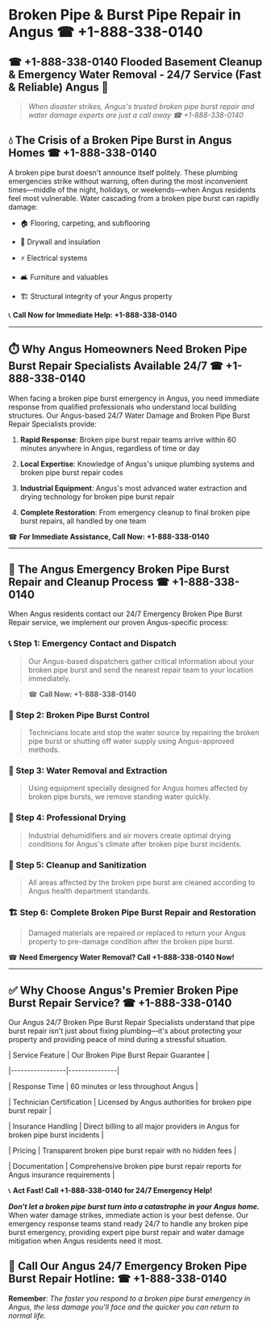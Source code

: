 # Broken Pipe & Burst Pipe Repair in Angus ☎ +1-888-338-0140  
## ☎ +1-888-338-0140 Flooded Basement Cleanup & Emergency Water Removal - 24/7 Service (Fast & Reliable) Angus 🚨  

> *When disaster strikes, Angus's trusted broken pipe burst repair and water damage experts are just a call away ☎ +1-888-338-0140*  

## 💧 The Crisis of a Broken Pipe Burst in Angus Homes ☎ +1-888-338-0140  

A broken pipe burst doesn't announce itself politely. These plumbing emergencies strike without warning, often during the most inconvenient times—middle of the night, holidays, or weekends—when Angus residents feel most vulnerable. Water cascading from a broken pipe burst can rapidly damage:  

* 🏠 Flooring, carpeting, and subflooring  
* 🧱 Drywall and insulation  
* ⚡ Electrical systems  
* 🛋️ Furniture and valuables  
* 🏗️ Structural integrity of your Angus property  

📞 **Call Now for Immediate Help: +1-888-338-0140**  

---  

## ⏱️ Why Angus Homeowners Need Broken Pipe Burst Repair Specialists Available 24/7 ☎ +1-888-338-0140  

When facing a broken pipe burst emergency in Angus, you need immediate response from qualified professionals who understand local building structures. Our Angus-based 24/7 Water Damage and Broken Pipe Burst Repair Specialists provide:  

1. **Rapid Response**: Broken pipe burst repair teams arrive within 60 minutes anywhere in Angus, regardless of time or day  
2. **Local Expertise**: Knowledge of Angus's unique plumbing systems and broken pipe burst repair codes  
3. **Industrial Equipment**: Angus's most advanced water extraction and drying technology for broken pipe burst repair  
4. **Complete Restoration**: From emergency cleanup to final broken pipe burst repairs, all handled by one team  

☎ **For Immediate Assistance, Call Now: +1-888-338-0140**  

---  

## 🔧 The Angus Emergency Broken Pipe Burst Repair and Cleanup Process ☎ +1-888-338-0140  

When Angus residents contact our 24/7 Emergency Broken Pipe Burst Repair service, we implement our proven Angus-specific process:  

### 📞 Step 1: Emergency Contact and Dispatch  
> Our Angus-based dispatchers gather critical information about your broken pipe burst and send the nearest repair team to your location immediately.  
> ☎ **Call Now: +1-888-338-0140**  

### 🚿 Step 2: Broken Pipe Burst Control  
> Technicians locate and stop the water source by repairing the broken pipe burst or shutting off water supply using Angus-approved methods.  

### 🌊 Step 3: Water Removal and Extraction  
> Using equipment specially designed for Angus homes affected by broken pipe bursts, we remove standing water quickly.  

### 💨 Step 4: Professional Drying  
> Industrial dehumidifiers and air movers create optimal drying conditions for Angus's climate after broken pipe burst incidents.  

### 🧼 Step 5: Cleanup and Sanitization  
> All areas affected by the broken pipe burst are cleaned according to Angus health department standards.  

### 🏗️ Step 6: Complete Broken Pipe Burst Repair and Restoration  
> Damaged materials are repaired or replaced to return your Angus property to pre-damage condition after the broken pipe burst.  

☎ **Need Emergency Water Removal? Call +1-888-338-0140 Now!**  

---  

## ✅ Why Choose Angus's Premier Broken Pipe Burst Repair Service? ☎ +1-888-338-0140  

Our Angus 24/7 Broken Pipe Burst Repair Specialists understand that pipe burst repair isn't just about fixing plumbing—it's about protecting your property and providing peace of mind during a stressful situation.  

| Service Feature | Our Broken Pipe Burst Repair Guarantee |  
|-----------------|---------------|  
| Response Time | 60 minutes or less throughout Angus |  
| Technician Certification | Licensed by Angus authorities for broken pipe burst repair |  
| Insurance Handling | Direct billing to all major providers in Angus for broken pipe burst incidents |  
| Pricing | Transparent broken pipe burst repair with no hidden fees |  
| Documentation | Comprehensive broken pipe burst repair reports for Angus insurance requirements |  

📞 **Act Fast! Call +1-888-338-0140 for 24/7 Emergency Help!**  

***Don't let a broken pipe burst turn into a catastrophe in your Angus home.*** When water damage strikes, immediate action is your best defense. Our emergency response teams stand ready 24/7 to handle any broken pipe burst emergency, providing expert pipe burst repair and water damage mitigation when Angus residents need it most.  

## 📱 Call Our Angus 24/7 Emergency Broken Pipe Burst Repair Hotline: ☎ +1-888-338-0140  

**Remember**: *The faster you respond to a broken pipe burst emergency in Angus, the less damage you'll face and the quicker you can return to normal life.*